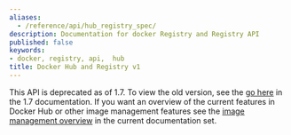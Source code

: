 ```yaml
---
aliases:
  - /reference/api/hub_registry_spec/
description: Documentation for docker Registry and Registry API
published: false
keywords:
- docker, registry, api,  hub
title: Docker Hub and Registry v1
---
```


This API is deprecated as of 1.7. To view the old version, see the [go
here](/v1.7/docker/reference/api/hub_registry_spec/) in
the 1.7 documentation. If you want an overview of the current features in
Docker Hub or other image management features see the [image management
overview](../../userguide/eng-image/image_management.md) in the current documentation set.
